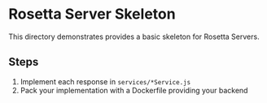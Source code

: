 # Rosetta Server Skeleton
This directory demonstrates provides a basic skeleton for Rosetta Servers.

## Steps
1. Implement each response in `services/*Service.js`
2. Pack your implementation with a Dockerfile providing your backend
